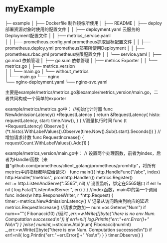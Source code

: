 # myExample
├─ example
│  ├── Dockerfile                   制作镜像所使用
│  ├── README
│  ├── deploy                       部署资源对象时使用的配置文件
│  │   ├── deployment.yaml          云服务的Deployment配置文件
│  │   ├── metrics_service.yaml     
│  │   ├── prometheus.config.yml    prometheus抓取目标配置文件
│  │   ├── prometheus.deploy.yml    prometheus部署所使用Deployment
│  │   ├── prometheus.rbac.yml      prometheus权限配置文件
│  │   └── service.yaml
│  ├── go.mod                       依赖管理
│  ├── go.sum                       依赖管理
│  ├── metrics                      Exporter
│  │   └── metrics.go
│  ├── metrics_version              
│  │   └── main.go
│  └── without_metrics             
│      └── main.go
└── nginx   
    └── nginx-deployment.yaml
    └── nginx-svc.yaml
    
    
    
主要是example/metrics/metrics.go和example/metrics_version/main.go，二者共同构成一个简单的exporter

example/metrics/metrics.go中：
//初始化计时器
func NewAdmissionLatency() *RequestLatency {
	return &RequestLatency{
		histo: requestLatency,
		start: time.Now(),
	}
}
//测量执行时间
func (t *RequestLatency) Observe() {
	(*t.histo).WithLabelValues().Observe(time.Now().Sub(t.start).Seconds())
}
//增加请求计数
func RequestIncrease() {
	requestCount.WithLabelValues().Add(1)
}


example/metrics_version/main.go中：
// 设置两个处理函数，前者为index，后者为Handler函数（来自"github.com/prometheus/client_golang/prometheus/promhttp"，将所有metrics中的指标都响应给请求）
func main(){
	http.HandleFunc("/abc", index)
	http.Handle("/metrics", promhttp.Handler())
	metrics.Register()	
	err := http.ListenAndServe(":5565", nil) // 设置监听，绑定在5565端口
	if err != nil {
		log.Fatal("ListenAndServe: ", err)
	}
}
//index函数，main中的第一个调用
func index(w http.ResponseWriter, r *http.Request) {
	timer:=metrics.NewAdmissionLatency()	// 记录从访问路由到响应的延迟
	metrics.RequestIncrease()	//请求次数加一
	num:=os.Getenv("Num")
	if num==""{
		Fibonacci(10)	//延时
		_,err:=w.Write([]byte("there is no env Num. Computation successed\n"))
		if err!=nil{
			log.Println("err:"+err.Error()+" No\n")
		}
	}else{
		numInt,_:=strconv.Atoi(num)
		Fibonacci(numInt)
		_,err:=w.Write([]byte("there is env Num. Computation successed\n"))
		if err!=nil{
			log.Println("err:"+err.Error()+" Yes\n")
		}
	}
	timer.Observe()
}
